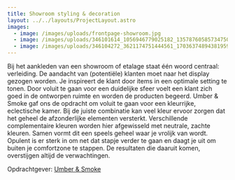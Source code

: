 ```yaml
---
title: Showroom styling & decoration
layout: ../../layouts/ProjectLayout.astro
images:
  - image: /images/uploads/frontpage-showroom.jpg
  - image: /images/uploads/346101614_1056946779025182_1357876058573475008_n.jpg
  - image: /images/uploads/346104272_3621174751444561_1703637489438195954_n.jpg
---
```

<!--StartFragment-->

<!--StartFragment-->

Bij het aankleden van een showroom of etalage staat één woord centraal: verleiding. De aandacht van (potentiële) klanten moet naar het display gezogen worden. Je inspireert de klant door items in een optimale setting te tonen. Door voluit te gaan voor een duidelijke sfeer voelt een klant zich goed in de ontworpen ruimte en worden de producten begeerd. Umber & Smoke gaf ons de opdracht om voluit te gaan voor een kleurrijke, eclectische kamer. Bij de juiste combinatie kan veel kleur ervoor zorgen dat het geheel de afzonderlijke elementen versterkt. Verschillende complementaire kleuren worden hier afgewisseld met neutrale, zachte kleuren. Samen vormt dit een speels geheel waar je vrolijk van wordt. Opulent is er sterk in om net dat stapje verder te gaan en daagt je uit om buiten je comfortzone te stappen. De resultaten die daaruit komen, overstijgen altijd de verwachtingen.

<!--EndFragment-->



O﻿pdrachtgever: [Umber & Smoke](https://www.umberandsmoke.com/)

<!--EndFragment-->